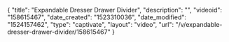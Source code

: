 {
    "title": "Expandable Dresser Drawer Divider",
    "description": "",
    "videoid": "158615467",
    "date_created": "1523310036",
    "date_modified": "1524157462",
    "type": "captivate",
    "layout": "video",
    "url": "\/v\/expandable-dresser-drawer-divider\/158615467"
}